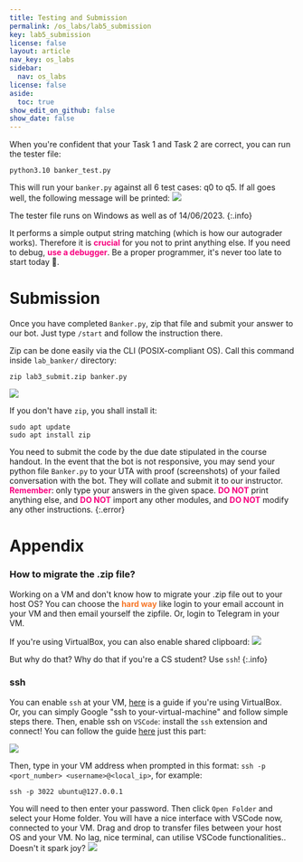 ```yaml
---
title: Testing and Submission
permalink: /os_labs/lab5_submission
key: lab5_submission
license: false
layout: article
nav_key: os_labs
sidebar:
  nav: os_labs
license: false
aside:
  toc: true
show_edit_on_github: false
show_date: false
---
```


When you're confident that your Task 1 and Task 2 are correct, you can run the tester file:

```
python3.10 banker_test.py
```

This will run your `banker.py` against all 6 test cases: q0 to q5. If all goes well, the following message will be printed:
<img src="/50005-2023/assets/images/lab3/2.png"  class="center_full"/>

The tester file runs on Windows as well as of 14/06/2023.
{:.info}

It performs a simple output string matching (which is how our autograder works). Therefore it is <span style="color:#f7007f;"><b>crucial</b></span> for you not to print anything else. If you need to debug, <span style="color:#f7007f;"><b>use a debugger</b></span>. Be a proper programmer, it's never too late to start today 🥳.

# Submission

Once you have completed `Banker.py`, zip that file and submit your answer to our bot. Just type `/start` and follow the instruction there.

Zip can be done easily via the CLI (POSIX-compliant OS). Call this command inside `lab_banker/` directory:

```
zip lab3_submit.zip banker.py
```

<img src="/50005-2023/assets/images/lab3/3.png"  class="center_full"/>

If you don't have `zip`, you shall install it:

```
sudo apt update
sudo apt install zip
```

You need to submit the code by the due date stipulated in the course handout. In the event that the bot is not responsive, you may send your python file `Banker.py` to your UTA with proof (screenshots) of your failed conversation with the bot. They will collate and submit it to our instructor. <span style="color:#f7007f;"><b>Remember</b></span>: only type your answers in the given space. <span style="color:#f7007f;"><b>DO NOT</b></span> print anything else, and <span style="color:#f7007f;"><b>DO NOT</b></span> import any other modules, and <span style="color:#f7007f;"><b>DO NOT</b></span> modify any other instructions.
{:.error}

# Appendix

### How to migrate the .zip file?

Working on a VM and don't know how to migrate your .zip file out to your host OS? You can choose the <span style="color:#f77729;"><b>hard way</b></span> like login to your email account in your VM and then email yourself the zipfile. Or, login to Telegram in your VM.

If you're using VirtualBox, you can also enable shared clipboard:
<img src="/50005-2023/assets/images/lab3/5.png"  class="center_seventy"/>

But why do that? Why do that if you're a CS student? Use `ssh`!
{:.info}

### ssh

You can enable `ssh` at your VM, [here](https://dev.to/developertharun/easy-way-to-ssh-into-virtualbox-machine-any-os-just-x-steps-5d9i) is a guide if you're using VirtualBox. Or, you can simply Google "ssh to your-virtual-machine" and follow simple steps there. Then, enable ssh on `VSCode`: install the `ssh` extension and connect! You can follow the guide [here](https://code.visualstudio.com/docs/remote/ssh-tutorial) just this part:

<img src="/50005-2023/assets/images/lab3/4.png"  class="center_seventy"/>

Then, type in your VM address when prompted in this format: `ssh -p <port_number> <username>@<local_ip>`, for example:

```
ssh -p 3022 ubuntu@127.0.0.1
```

You will need to then enter your password. Then click `Open Folder` and select your Home folder. You will have a nice interface with VSCode now, connected to your VM. Drag and drop to transfer files between your host OS and your VM. No lag, nice terminal, can utilise VSCode functionalities.. Doesn't it spark joy?
<img src="/50005-2023/assets/images/lab3/6.png"  class="center_full"/>
